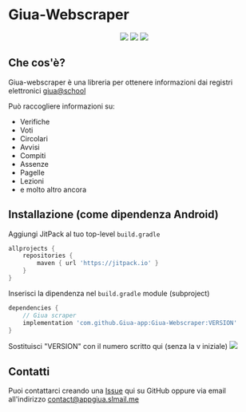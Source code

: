 # Giua-Webscraper

<p align='center'>
  <a href='https://github.com/Giua-app/Giua-Webscraper/blob/master/LICENSE'><img src='https://img.shields.io/github/license/Giua-app/Giua-Webscraper'/></a>
  <img src='https://img.shields.io/github/v/tag/Giua-app/Giua-Webscraper?label=version&include_prereleases&color=success'/>
  <a href='https://github.com/Giua-app/Giua-Webscraper/actions/workflows/maven.yml'><img src='https://github.com/Giua-app/Giua-Webscraper/actions/workflows/maven.yml/badge.svg'/></a>
</p>


## Che cos'è?
Giua-webscraper è una libreria per ottenere informazioni dai registri elettronici [giua@school](https://github.com/trinko/giuaschool) 

Può raccogliere informazioni su:
- Verifiche
- Voti
- Circolari
- Avvisi
- Compiti
- Assenze
- Pagelle
- Lezioni
- e molto altro ancora

## Installazione (come dipendenza Android)
Aggiungi JitPack al tuo top-level `build.gradle`
```gradle
allprojects {
    repositories {
        maven { url 'https://jitpack.io' }
    }
}
```

Inserisci la dipendenza nel `build.gradle` module (subproject)
```gradle
dependencies {
    // Giua scraper
    implementation 'com.github.Giua-app:Giua-Webscraper:VERSION'
}
```

Sostituisci "VERSION" con il numero scritto qui (senza la v iniziale) ![](https://img.shields.io/github/v/release/Giua-app/Giua-Webscraper?color=success&include_prereleases&label=%E2%80%8B&logo=github)


## Contatti
Puoi contattarci creando una [Issue](https://github.com/Giua-app/Giua-Webscraper/issues) qui su GitHub oppure via email all'indirizzo [contact@appgiua.slmail.me](mailto:contact@appgiua.slmail.me)
